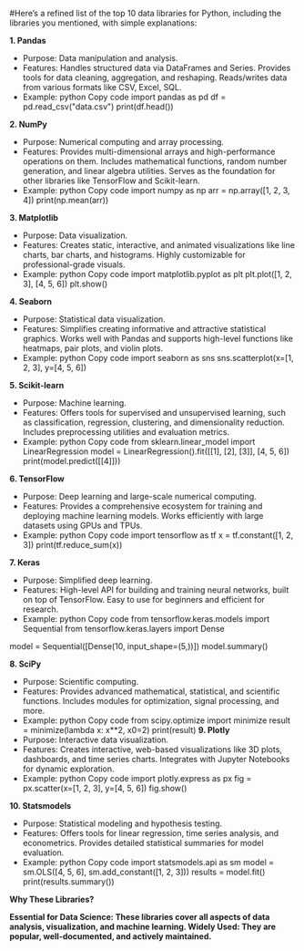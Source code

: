 #Here’s a refined list of the top 10 data libraries for Python, including the libraries you mentioned, with simple explanations:

**1. Pandas**
- Purpose: Data manipulation and analysis.
- Features:
Handles structured data via DataFrames and Series.
Provides tools for data cleaning, aggregation, and reshaping.
Reads/writes data from various formats like CSV, Excel, SQL.
- Example:
python
Copy code
import pandas as pd
df = pd.read_csv("data.csv")
print(df.head())

**2. NumPy**
- Purpose: Numerical computing and array processing.
- Features:
Provides multi-dimensional arrays and high-performance operations on them.
Includes mathematical functions, random number generation, and linear algebra utilities.
Serves as the foundation for other libraries like TensorFlow and Scikit-learn.
- Example:
python
Copy code
import numpy as np
arr = np.array([1, 2, 3, 4])
print(np.mean(arr))

**3. Matplotlib**
- Purpose: Data visualization.
- Features:
Creates static, interactive, and animated visualizations like line charts, bar charts, and histograms.
Highly customizable for professional-grade visuals.
- Example:
python
Copy code
import matplotlib.pyplot as plt
plt.plot([1, 2, 3], [4, 5, 6])
plt.show()

**4. Seaborn**
- Purpose: Statistical data visualization.
- Features:
Simplifies creating informative and attractive statistical graphics.
Works well with Pandas and supports high-level functions like heatmaps, pair plots, and violin plots.
- Example:
python
Copy code
import seaborn as sns
sns.scatterplot(x=[1, 2, 3], y=[4, 5, 6])

**5. Scikit-learn**
- Purpose: Machine learning.
- Features:
Offers tools for supervised and unsupervised learning, such as classification, regression, clustering, and dimensionality reduction.
Includes preprocessing utilities and evaluation metrics.
- Example:
python
Copy code
from sklearn.linear_model import LinearRegression
model = LinearRegression().fit([[1], [2], [3]], [4, 5, 6])
print(model.predict([[4]]))

**6. TensorFlow**
- Purpose: Deep learning and large-scale numerical computing.
- Features:
Provides a comprehensive ecosystem for training and deploying machine learning models.
Works efficiently with large datasets using GPUs and TPUs.
- Example:
python
Copy code
import tensorflow as tf
x = tf.constant([1, 2, 3])
print(tf.reduce_sum(x))

**7. Keras**
- Purpose: Simplified deep learning.
- Features:
High-level API for building and training neural networks, built on top of TensorFlow.
Easy to use for beginners and efficient for research.
- Example:
python
Copy code
from tensorflow.keras.models import Sequential
from tensorflow.keras.layers import Dense

model = Sequential([Dense(10, input_shape=(5,))])
model.summary()

**8. SciPy**
- Purpose: Scientific computing.
- Features:
Provides advanced mathematical, statistical, and scientific functions.
Includes modules for optimization, signal processing, and more.
- Example:
python
Copy code
from scipy.optimize import minimize
result = minimize(lambda x: x**2, x0=2)
print(result)
**9. Plotly**
- Purpose: Interactive data visualization.
- Features:
Creates interactive, web-based visualizations like 3D plots, dashboards, and time series charts.
Integrates with Jupyter Notebooks for dynamic exploration.
- Example:
python
Copy code
import plotly.express as px
fig = px.scatter(x=[1, 2, 3], y=[4, 5, 6])
fig.show()

**10. Statsmodels**
- Purpose: Statistical modeling and hypothesis testing.
- Features:
Offers tools for linear regression, time series analysis, and econometrics.
Provides detailed statistical summaries for model evaluation.
- Example:
python
Copy code
import statsmodels.api as sm
model = sm.OLS([4, 5, 6], sm.add_constant([1, 2, 3]))
results = model.fit()
print(results.summary())

**Why These Libraries?**

**Essential for Data Science: These libraries cover all aspects of data analysis, visualization, and machine learning.
Widely Used: They are popular, well-documented, and actively maintained.**
